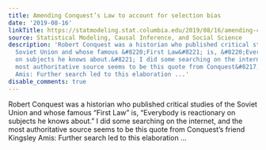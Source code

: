```yaml
---
title: Amending Conquest’s Law to account for selection bias
date: '2019-08-16'
linkTitle: https://statmodeling.stat.columbia.edu/2019/08/16/amending-conquests-law-to-account-for-selection-bias/
source: Statistical Modeling, Causal Inference, and Social Science
description: 'Robert Conquest was a historian who published critical studies of the
  Soviet Union and whose famous &#8220;First Law&#8221; is, &#8220;Everybody is reactionary
  on subjects he knows about.&#8221; I did some searching on the internet, and the
  most authoritative source seems to be this quote from Conquest&#8217;s friend Kingsley
  Amis: Further search led to this elaboration ...'
disable_comments: true
---
```

Robert Conquest was a historian who published critical studies of the Soviet Union and whose famous &#8220;First Law&#8221; is, &#8220;Everybody is reactionary on subjects he knows about.&#8221; I did some searching on the internet, and the most authoritative source seems to be this quote from Conquest&#8217;s friend Kingsley Amis: Further search led to this elaboration ...